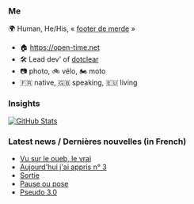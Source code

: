 ### Me

🌍 Human, He/His, « [footer de merde](https://open-time.net/post/2013/07/17/La-veritable-histoire-du-Footer-de-merde-) » 
* 🏠 https://open-time.net 
* 🛠️ Lead dev' of [dotclear](https://git.dotclear.org/dev/dotclear)
* 📷 photo, 🚲 vélo, 🏍️ moto 
* 🇫🇷 native, 🇬🇧 speaking, 🇪🇺 living

### Insights

[![GitHub Stats](https://github-readme-stats-sigma-five.vercel.app/api?username=franck-paul)](https://github.com/franck-paul)

### Latest news / Dernières nouvelles (in French)

<!-- BLOG-POST-LIST:START -->
- [Vu sur le oueb, le vrai](https://open-time.net/post/2024/07/18/Vu-sur-le-oueb-le-vrai)
- [Aujourd&#39;hui j&#39;ai appris n° 3](https://open-time.net/post/2024/07/17/Aujourd-hui-j-ai-appris-n-3)
- [Sortie](https://open-time.net/post/2024/07/16/Sortie)
- [Pause ou pose](https://open-time.net/post/2024/07/15/Pause-ou-pose)
- [Pseudo 3.0](https://open-time.net/post/2024/07/14/Pseudo-30)
<!-- BLOG-POST-LIST:END -->
